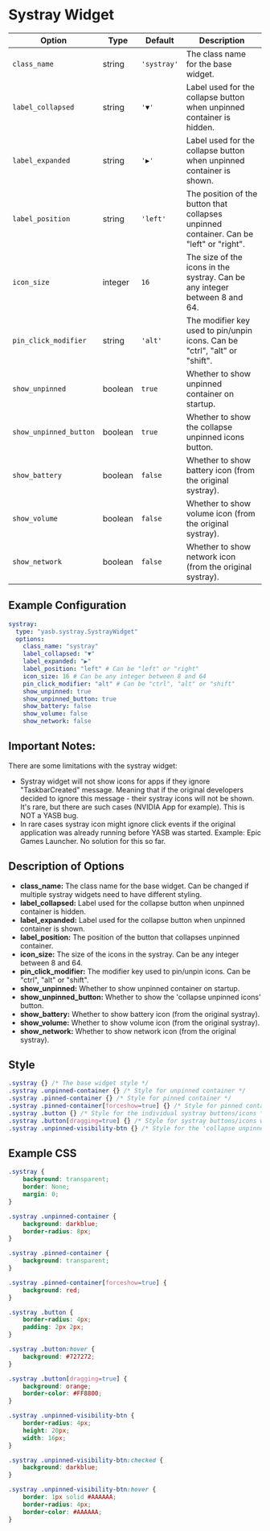 # Systray Widget
| Option                 | Type    | Default     | Description                                                                             |
|------------------------|---------|-------------|-----------------------------------------------------------------------------------------|
| `class_name`           | string  | `'systray'` | The class name for the base widget.                                                     |
| `label_collapsed`      | string  | `'▼'`       | Label used for the collapse button when unpinned container is hidden.                   |
| `label_expanded`       | string  | `'▶'`       | Label used for the collapse button when unpinned container is shown.                    |
| `label_position`       | string  | `'left'`    | The position of the button that collapses unpinned container. Can be "left" or "right". |
| `icon_size`            | integer | `16`        | The size of the icons in the systray. Can be any integer between 8 and 64.              |
| `pin_click_modifier`   | string  | `'alt'`     | The modifier key used to pin/unpin icons. Can be "ctrl", "alt" or "shift".              |
| `show_unpinned`        | boolean | `true`      | Whether to show unpinned container on startup.                                          |
| `show_unpinned_button` | boolean | `true`      | Whether to show the collapse unpinned icons button.                                     |
| `show_battery`         | boolean | `false`     | Whether to show battery icon (from the original systray).                               |
| `show_volume`          | boolean | `false`     | Whether to show volume icon (from the original systray).                                |
| `show_network`         | boolean | `false`     | Whether to show network icon (from the original systray).


## Example Configuration
```yaml
systray:
  type: "yasb.systray.SystrayWidget"
  options:
    class_name: "systray"
    label_collapsed: "▼"
    label_expanded: "▶"
    label_position: "left" # Can be "left" or "right"
    icon_size: 16 # Can be any integer between 8 and 64
    pin_click_modifier: "alt" # Can be "ctrl", "alt" or "shift"
    show_unpinned: true
    show_unpinned_button: true
    show_battery: false
    show_volume: false
    show_network: false
```

## Important Notes:
There are some limitations with the systray widget:
- Systray widget will not show icons for apps if they ignore "TaskbarCreated" message. Meaning that if the original developers decided to ignore this message - their systray icons will not be shown. It's rare, but there are such cases (NVIDIA App for example). This is NOT a YASB bug.
- In rare cases systray icon might ignore click events if the original application was already running before YASB was started. Example: Epic Games Launcher. No solution for this so far.

## Description of Options
- **class_name:** The class name for the base widget. Can be changed if multiple systray widgets need to have different styling.
- **label_collapsed:** Label used for the collapse button when unpinned container is hidden.
- **label_expanded:** Label used for the collapse button when unpinned container is shown.
- **label_position:** The position of the button that collapses unpinned container.
- **icon_size:** The size of the icons in the systray. Can be any integer between 8 and 64.
- **pin_click_modifier:** The modifier key used to pin/unpin icons. Can be "ctrl", "alt" or "shift".
- **show_unpinned:** Whether to show unpinned container on startup.
- **show_unpinned_button:** Whether to show the 'collapse unpinned icons' button.
- **show_battery:** Whether to show battery icon (from the original systray).
- **show_volume:** Whether to show volume icon (from the original systray).
- **show_network:** Whether to show network icon (from the original systray).

## Style
```css
.systray {} /* The base widget style */
.systray .unpinned-container {} /* Style for unpinned container */
.systray .pinned-container {} /* Style for pinned container */
.systray .pinned-container[forceshow=true] {} /* Style for pinned container when it is forced to show during dragging operation */
.systray .button {} /* Style for the individual systray buttons/icons */
.systray .button[dragging=true] {} /* Style for systray buttons/icons when dragging operation is in progress */
.systray .unpinned-visibility-btn {} /* Style for the 'collapse unpinned icons' button */
```

## Example CSS
```css
.systray {
    background: transparent;
    border: None;
    margin: 0;
}

.systray .unpinned-container {
    background: darkblue;
    border-radius: 8px;
}

.systray .pinned-container {
    background: transparent;
}

.systray .pinned-container[forceshow=true] {
    background: red;
}

.systray .button {
    border-radius: 4px;
    padding: 2px 2px;
}

.systray .button:hover {
    background: #727272;
}

.systray .button[dragging=true] {
    background: orange;
    border-color: #FF8800;
}

.systray .unpinned-visibility-btn {
    border-radius: 4px;
    height: 20px;
    width: 16px;
}

.systray .unpinned-visibility-btn:checked {
    background: darkblue;
}

.systray .unpinned-visibility-btn:hover {
    border: 1px solid #AAAAAA;
    border-radius: 4px;
    border-color: #AAAAAA;
}
```
